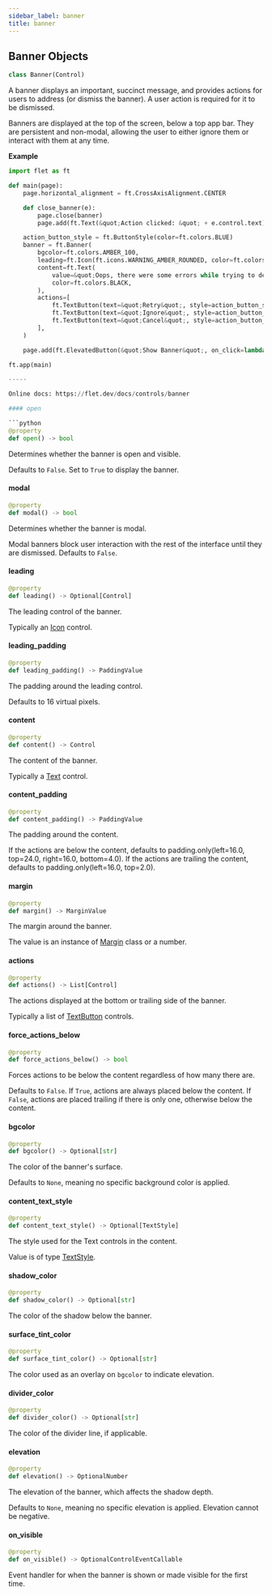 ```yaml
---
sidebar_label: banner
title: banner
---
```


## Banner Objects

```python
class Banner(Control)
```

A banner displays an important, succinct message, and provides actions for users to address (or dismiss the banner). A user action is required for it to be dismissed.

Banners are displayed at the top of the screen, below a top app bar. They are persistent and non-modal, allowing the user to either ignore them or interact with them at any time.

__Example__

```python
import flet as ft

def main(page):
    page.horizontal_alignment = ft.CrossAxisAlignment.CENTER

    def close_banner(e):
        page.close(banner)
        page.add(ft.Text(&quot;Action clicked: &quot; + e.control.text))

    action_button_style = ft.ButtonStyle(color=ft.colors.BLUE)
    banner = ft.Banner(
        bgcolor=ft.colors.AMBER_100,
        leading=ft.Icon(ft.icons.WARNING_AMBER_ROUNDED, color=ft.colors.AMBER, size=40),
        content=ft.Text(
            value=&quot;Oops, there were some errors while trying to delete the file. What would you like me to do?&quot;,
            color=ft.colors.BLACK,
        ),
        actions=[
            ft.TextButton(text=&quot;Retry&quot;, style=action_button_style, on_click=close_banner),
            ft.TextButton(text=&quot;Ignore&quot;, style=action_button_style, on_click=close_banner),
            ft.TextButton(text=&quot;Cancel&quot;, style=action_button_style, on_click=close_banner),
        ],
    )

    page.add(ft.ElevatedButton(&quot;Show Banner&quot;, on_click=lambda e: page.open(banner)))

ft.app(main)

-----

Online docs: https://flet.dev/docs/controls/banner

#### open

```python
@property
def open() -> bool
```

Determines whether the banner is open and visible.

Defaults to `False`. Set to `True` to display the banner.

#### modal

```python
@property
def modal() -> bool
```

Determines whether the banner is modal.

Modal banners block user interaction with the rest of the interface until they are dismissed.
Defaults to `False`.

#### leading

```python
@property
def leading() -> Optional[Control]
```

The leading control of the banner.

Typically an [Icon](/docs/controls/icon) control.

#### leading\_padding

```python
@property
def leading_padding() -> PaddingValue
```

The padding around the leading control.

Defaults to 16 virtual pixels.

#### content

```python
@property
def content() -> Control
```

The content of the banner.

Typically a [Text](/docs/controls/text) control.

#### content\_padding

```python
@property
def content_padding() -> PaddingValue
```

The padding around the content.

If the actions are below the content, defaults to padding.only(left=16.0, top=24.0, right=16.0, bottom=4.0).
If the actions are trailing the content, defaults to padding.only(left=16.0, top=2.0).

#### margin

```python
@property
def margin() -> MarginValue
```

The margin around the banner.

The value is an instance of [Margin](/docs/reference/types/margin) class or a number.

#### actions

```python
@property
def actions() -> List[Control]
```

The actions displayed at the bottom or trailing side of the banner.

Typically a list of [TextButton](/docs/controls/textbutton) controls.

#### force\_actions\_below

```python
@property
def force_actions_below() -> bool
```

Forces actions to be below the content regardless of how many there are.

Defaults to `False`. If `True`, actions are always placed below the content.
If `False`, actions are placed trailing if there is only one, otherwise below the content.

#### bgcolor

```python
@property
def bgcolor() -> Optional[str]
```

The color of the banner&#x27;s surface.

Defaults to `None`, meaning no specific background color is applied.

#### content\_text\_style

```python
@property
def content_text_style() -> Optional[TextStyle]
```

The style used for the Text controls in the content.

Value is of type [TextStyle](/docs/reference/types/textstyle).

#### shadow\_color

```python
@property
def shadow_color() -> Optional[str]
```

The color of the shadow below the banner.

#### surface\_tint\_color

```python
@property
def surface_tint_color() -> Optional[str]
```

The color used as an overlay on `bgcolor` to indicate elevation.

#### divider\_color

```python
@property
def divider_color() -> Optional[str]
```

The color of the divider line, if applicable.

#### elevation

```python
@property
def elevation() -> OptionalNumber
```

The elevation of the banner, which affects the shadow depth.

Defaults to `None`, meaning no specific elevation is applied. Elevation cannot be negative.

#### on\_visible

```python
@property
def on_visible() -> OptionalControlEventCallable
```

Event handler for when the banner is shown or made visible for the first time.

